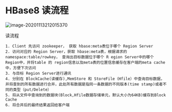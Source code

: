 # HBase8 读流程

![image-20201113212015370](C:\Users\Auraros\AppData\Roaming\Typora\typora-user-images\image-20201113212015370.png)

读流程

```
1. Client 先访问 zookeeper， 获取 hbase:meta表位于哪个 Region Server
2. 访问对应的 Region Server，获取 hbase:meta表，根据请求的 namespace:table/rowkey， 查询出目标数据位于哪个 R egion Server中的哪个Region中，并将table 的 region信息以及meta表的位置信息缓存在客户端的meta cache中，方便下次访问
3. 与目标 Region Server进行通讯
4. 分别在 BlockCache(读缓存),MemStore 和 StoreFile（Hfile）中查询目标数据，并将查到的所有数据进行合并，此处所有数据是指同一条数据的不同版本(time stamp)或者不同的类型（put/Delete）
5. 将从文件中查询到的数据块(Block,Hfile数据存储单元，默认大小为64KB)缓存到Block Cache
6. 将合并后的最终结果返回给客户端
```

